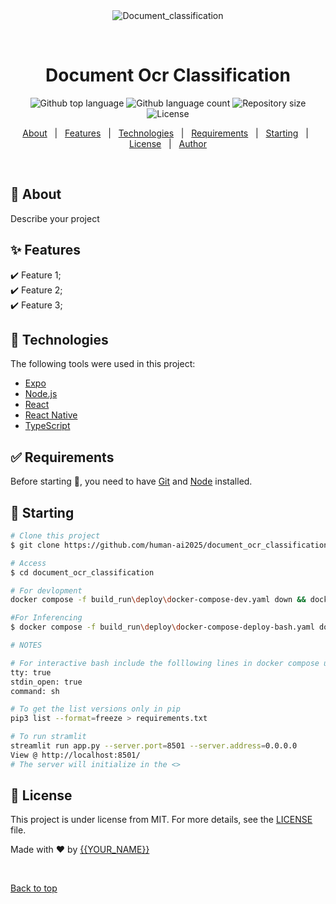 <div align="center" id="top"> 
  <img src="./.github/app.gif" alt="Document_classification" />

  &#xa0;

  <!-- <a href="https://document_classification.netlify.app">Demo</a> -->
</div>

<h1 align="center">Document Ocr Classification</h1>

<p align="center">
  <img alt="Github top language" src="https://img.shields.io/github/languages/top/{{YOUR_GITHUB_USERNAME}}/document_classification?color=56BEB8">

  <img alt="Github language count" src="https://img.shields.io/github/languages/count/{{YOUR_GITHUB_USERNAME}}/document_classification?color=56BEB8">

  <img alt="Repository size" src="https://img.shields.io/github/repo-size/{{YOUR_GITHUB_USERNAME}}/document_classification?color=56BEB8">

  <img alt="License" src="https://img.shields.io/github/license/{{YOUR_GITHUB_USERNAME}}/document_classification?color=56BEB8">

  <!-- <img alt="Github issues" src="https://img.shields.io/github/issues/{{YOUR_GITHUB_USERNAME}}/document_classification?color=56BEB8" /> -->

  <!-- <img alt="Github forks" src="https://img.shields.io/github/forks/{{YOUR_GITHUB_USERNAME}}/document_classification?color=56BEB8" /> -->

  <!-- <img alt="Github stars" src="https://img.shields.io/github/stars/{{YOUR_GITHUB_USERNAME}}/document_classification?color=56BEB8" /> -->
</p>

<!-- Status -->

<!-- <h4 align="center"> 
	🚧  Document_classification 🚀 Under construction...  🚧
</h4> 

<hr> -->

<p align="center">
  <a href="#dart-about">About</a> &#xa0; | &#xa0; 
  <a href="#sparkles-features">Features</a> &#xa0; | &#xa0;
  <a href="#rocket-technologies">Technologies</a> &#xa0; | &#xa0;
  <a href="#white_check_mark-requirements">Requirements</a> &#xa0; | &#xa0;
  <a href="#checkered_flag-starting">Starting</a> &#xa0; | &#xa0;
  <a href="#memo-license">License</a> &#xa0; | &#xa0;
  <a href="https://github.com/{{YOUR_GITHUB_USERNAME}}" target="_blank">Author</a>
</p>

<br>

## :dart: About ##

Describe your project

## :sparkles: Features ##

:heavy_check_mark: Feature 1;\
:heavy_check_mark: Feature 2;\
:heavy_check_mark: Feature 3;

## :rocket: Technologies ##

The following tools were used in this project:

- [Expo](https://expo.io/)
- [Node.js](https://nodejs.org/en/)
- [React](https://pt-br.reactjs.org/)
- [React Native](https://reactnative.dev/)
- [TypeScript](https://www.typescriptlang.org/)

## :white_check_mark: Requirements ##

Before starting :checkered_flag:, you need to have [Git](https://git-scm.com) and [Node](https://nodejs.org/en/) installed.

## :checkered_flag: Starting ##

```bash
# Clone this project
$ git clone https://github.com/human-ai2025/document_ocr_classification

# Access
$ cd document_ocr_classification

# For devlopment 
docker compose -f build_run\deploy\docker-compose-dev.yaml down && docker build -f dev.Dockerfile -t pytorch_doc_ocr_classification_deploy:latest . && docker compose -f build_run\deploy\docker-compose-dev.yaml up

#For Inferencing
$ docker compose -f build_run\deploy\docker-compose-deploy-bash.yaml down && docker build -f deploy.Dockerfile -t pytorch_doc_ocr_classification_deploy:latest . && docker compose -f build_run\deploy\docker-compose-deploy-bash.yaml up

# NOTES

# For interactive bash include the folllowing lines in docker compose under your service 
tty: true
stdin_open: true
command: sh

# To get the list versions only in pip 
pip3 list --format=freeze > requirements.txt

# To run stramlit 
streamlit run app.py --server.port=8501 --server.address=0.0.0.0
View @ http://localhost:8501/
# The server will initialize in the <>
```

## :memo: License ##

This project is under license from MIT. For more details, see the [LICENSE](LICENSE.md) file.


Made with :heart: by <a href="https://github.com/{{YOUR_GITHUB_USERNAME}}" target="_blank">{{YOUR_NAME}}</a>

&#xa0;

<a href="#top">Back to top</a>
